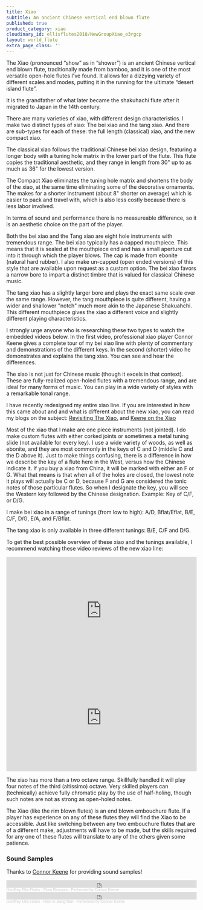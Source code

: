 ```yaml
---
title: Xiao
subtitle: An ancient Chinese vertical end blown flute
published: true
product_category: xiao
cloudinary_id: ellisflutes2018/NewGroupXiao_e3rgcp
layout: world_flute
extra_page_class: ''
---
```


The Xiao (pronounced “show” as in “shower”) is an ancient Chinese vertical end blown flute, traditionally  made from bamboo, and it is one of the most versatile open-hole flutes I've found. It allows for a dizzying variety of different scales and modes, putting it in the running for the ultimate “desert island flute”.

It is the grandfather of what later became the shakuhachi flute after it migrated to Japan in the 14th century.

There are many varieties of xiao, with different design characteristics. I make two distinct types of xiao:  The bei xiao and the tang xiao.   And there are sub-types for each of these: the full length (classical) xiao, and the new compact xiao.  

The classical xiao follows the traditional Chinese bei xiao design, featuring a longer body with a tuning hole matrix in the lower part of the flute.  This flute copies the traditional aesthetic, and they range in length from 30" up to as much as 36" for the lowest version.

The Compact Xiao eliminates the tuning hole matrix and shortens the body of the xiao, at the same time eliminating some of the decorative ornaments.  The makes for a shorter instrument (about 8" shorter on average) which is easier to pack and travel with, which is also less costly because there is less labor involved.

In terms of sound and performance there is no measureable difference, so it is an aesthetic choice on the part of the player.

Both the bei xiao and the Tang xiao are eight hole instruments with tremendous range.  The bei xiao typically has a capped mouthpiece. This means that it is sealed at the mouthpiece end and has a small aperture cut into it through which the player blows. The cap is made from ebonite (natural hard rubber).   I also make un-capped (open ended versions) of this style that are available upon request as a custom option.  The bei xiao favors a narrow bore to impart a distinct timbre that is valued for classical Chinese music.

The tang xiao has a slightly larger bore and plays the exact same scale over the same range.  However, the tang mouthpiece is quite different, having a wider and shallower "notch" much more akin to the Japanese Shakuahchi.  This different mouthpiece gives the xiao a different voice and slightly different playing characteristics.

I strongly urge anyone who is researching these two types to watch the embedded videos below.  In the first video, professional xiao player Connor Keene gives a complete tour of my bei xiao line with plenty of commentary and demonstrations of the different keys.  In the second (shorter) video he demonstrates and explains the tang xiao.  You can see and hear the differences.

The xiao is not just for Chinese music (though it excels in that context). These are fully-realized open-holed flutes with a tremendous range, and are ideal for many forms of music. You can play in a wide variety of styles with a remarkable tonal range. 

I have recently redesigned my entire xiao line.  If you are interested in how this came about and and what is different about the new xiao, you can read my blogs on the subject:  [Revisiting The Xiao.](https://www.ellisflutes.com/blog/revisiting-the-xiao) and [Keene on the Xiao](https://www.ellisflutes.com/blog/keene-on-the-xiao)

Most of the xiao that I make are one piece instruments (not jointed).  I do make custom flutes with either corked joints or sometimes a metal tuning slide (not available for every key).  I use a wide variety of woods, as well as ebonite, and they are most commonly in the keys of C and D (middle C and the D above it).  Just to make things confusing, there is a difference in how we describe the key of a flute here in the West, versus how the Chinese indicate it. If you buy a xiao from China, it will be marked with either an F or G. What that means is that when all of the holes are closed, the lowest note it plays will actually be C or D, because F and G are considered the tonic notes of those particular flutes.   So when I designate the key, you will see the Western key followed by the Chinese designation. Example: Key of C/F, or D/G.

I make bei xiao in a range of tunings (from low to high): A/D, Bflat/Eflat, B/E, C/F, D/G, E/A, and F/Bflat.  

The tang xiao is only available in three different tunings: B/E, C/F and D/G.

To get the best possible overview of these xiao and the tunings available, I recommend watching these video reviews of the new xiao line:

<div style="padding:56.25% 0 0 0;position:relative;"><iframe src="https://player.vimeo.com/video/674841764?h=2e5faad0ea&amp;badge=0&amp;autopause=0&amp;player_id=0&amp;app_id=58479" frameborder="0" allow="autoplay; fullscreen; picture-in-picture" allowfullscreen style="position:absolute;top:0;left:0;width:100%;height:100%;" title="Ellis Xiao"></iframe></div><script src="https://player.vimeo.com/api/player.js"></script>

<div style="padding:56.25% 0 0 0;position:relative;"><iframe src="https://player.vimeo.com/video/765838414?h=b6f5e4b5a1&amp;badge=0&amp;autopause=0&amp;player_id=0&amp;app_id=58479" frameborder="0" allow="autoplay; fullscreen; picture-in-picture" allowfullscreen style="position:absolute;top:0;left:0;width:100%;height:100%;" title="Tang xiao video 1"></iframe></div><script src="https://player.vimeo.com/api/player.js"></script>


The xiao has more than a two octave range.  Skillfully handled it will play four notes of the third (altissimo) octave.  Very skilled players can (technically) achieve fully chromatic play by the use of half-holing, though such notes are not as strong as open-holed notes.  

The Xiao (like the rim blown flutes) is an end blown embouchure flute. If a player has experience on any of these flutes they will find the Xiao to be accessible. Just like switching between any two embouchure flutes that are of a different make, adjustments will have to be made, but the skills required for any one of these flutes will translate to any of the others given some patience.


### Sound Samples

Thanks to [Connor Keene](https://connortkeene.com/) for providing sound samples!

<iframe width="100%" height="20" scrolling="no" frameborder="no" allow="autoplay" src="https://w.soundcloud.com/player/?url=https%3A//api.soundcloud.com/tracks/1149175378&color=%23ff5500&inverse=false&auto_play=false&show_user=true"></iframe><div style="font-size: 10px; color: #cccccc;line-break: anywhere;word-break: normal;overflow: hidden;white-space: nowrap;text-overflow: ellipsis; font-family: Interstate,Lucida Grande,Lucida Sans Unicode,Lucida Sans,Garuda,Verdana,Tahoma,sans-serif;font-weight: 100;"><a href="https://soundcloud.com/earth-tone-flutes" title="Geoffrey Ellis Flutes" target="_blank" style="color: #cccccc; text-decoration: none;">Geoffrey Ellis Flutes</a> · <a href="https://soundcloud.com/earth-tone-flutes/plum-blossom-performed-by-connor-keene" title="Plum Blossom - Performed by Connor Keene" target="_blank" style="color: #cccccc; text-decoration: none;">Plum Blossom - Performed by Connor Keene</a></div>

<iframe width="100%" height="20" scrolling="no" frameborder="no" allow="autoplay" src="https://w.soundcloud.com/player/?url=https%3A//api.soundcloud.com/tracks/1141899223&color=%23ff5500&inverse=false&auto_play=false&show_user=true"></iframe><div style="font-size: 10px; color: #cccccc;line-break: anywhere;word-break: normal;overflow: hidden;white-space: nowrap;text-overflow: ellipsis; font-family: Interstate,Lucida Grande,Lucida Sans Unicode,Lucida Sans,Garuda,Verdana,Tahoma,sans-serif;font-weight: 100;"><a href="https://soundcloud.com/earth-tone-flutes" title="Geoffrey Ellis Flutes" target="_blank" style="color: #cccccc; text-decoration: none;">Geoffrey Ellis Flutes</a> · <a href="https://soundcloud.com/earth-tone-flutes/rain-in-jiang-nan-performed-by-connor-keene" title="Rain In Jiang Nan - Performed by Connor Keene" target="_blank" style="color: #cccccc; text-decoration: none;">Rain In Jiang Nan - Performed by Connor Keene</a></div>


